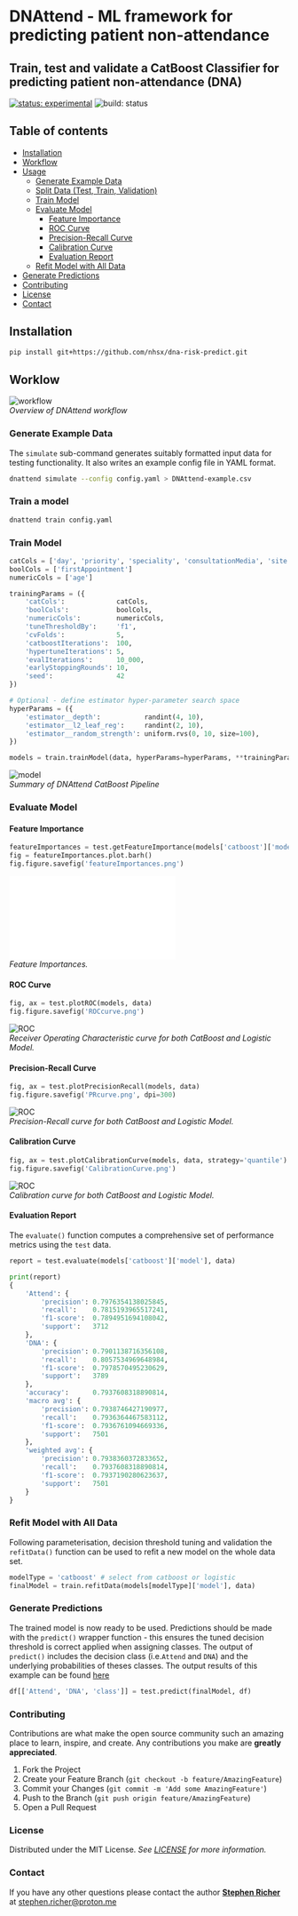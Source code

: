 # DNAttend - ML framework for predicting patient non-attendance

## Train, test and validate a CatBoost Classifier for predicting patient non-attendance (DNA)

[![status: experimental](https://github.com/GIScience/badges/raw/master/status/experimental.svg)](https://github.com/GIScience/badges#experimental)
![build: status](https://github.com/nhsx/dna-risk-predict/actions/workflows/tests.yaml/badge.svg)

## Table of contents

  * [Installation](#installation)
  * [Workflow](#workflow)
  * [Usage](#usage)
    * [Generate Example Data](#generate-example-data)
    * [Split Data (Test, Train, Validation)](#split-data-test-train-validation)
    * [Train Model](#train-model)
    * [Evaluate Model](#evaluate-model)
      * [Feature Importance](#feature-importance)
      * [ROC Curve](#roc-curve)
      * [Precision-Recall Curve](#precision-recall-curve)
      * [Calibration Curve](#calibration-curve)
      * [Evaluation Report](#evaluation-report)
    * [Refit Model with All Data](#refit-model-with-all-data)
  * [Generate Predictions](#generate-predictions)
  * [Contributing](#contributing)
  * [License](#license)
  * [Contact](#contact)


## Installation

```bash
pip install git+https://github.com/nhsx/dna-risk-predict.git
```

## Worklow

![workflow](./README_files/DNApredictFlowchart.png)
 <br> *Overview of DNAttend workflow*


### Generate Example Data
The ```simulate``` sub-command generates suitably formatted input data for testing functionality.
It also writes an example config file in YAML format.

```bash
dnattend simulate --config config.yaml > DNAttend-example.csv
```

### Train a model

```bash
dnattend train config.yaml
```

### Train Model

```python
catCols = ['day', 'priority', 'speciality', 'consultationMedia', 'site']
boolCols = ['firstAppointment']
numericCols = ['age']

trainingParams = ({
    'catCols':             catCols,
    'boolCols':            boolCols,
    'numericCols':         numericCols,
    'tuneThresholdBy':     'f1',
    'cvFolds':             5,
    'catboostIterations':  100,
    'hypertuneIterations': 5,
    'evalIterations':      10_000,
    'earlyStoppingRounds': 10,
    'seed':                42
})
```

```python
# Optional - define estimator hyper-parameter search space
hyperParams = ({
    'estimator__depth':           randint(4, 10),
    'estimator__l2_leaf_reg':     randint(2, 10),
    'estimator__random_strength': uniform.rvs(0, 10, size=100),
})
```

```python
models = train.trainModel(data, hyperParams=hyperParams, **trainingParams)
```

![model](./README_files/modelWorkflow.png)
 <br> *Summary of DNAttend CatBoost Pipeline*

### Evaluate Model

#### Feature Importance

```python
featureImportances = test.getFeatureImportance(models['catboost']['model'])
fig = featureImportances.plot.barh()
fig.figure.savefig('featureImportances.png')
```

![featureImportance](./README_files/featureImportances.pdf)
 <br> *Feature Importances.*

#### ROC Curve

```python
fig, ax = test.plotROC(models, data)
fig.figure.savefig('ROCcurve.png')
```

![ROC](./README_files/ROCcurve.png)
 <br> *Receiver Operating Characteristic curve for both CatBoost and Logistic Model.*

#### Precision-Recall Curve

```python
fig, ax = test.plotPrecisionRecall(models, data)
fig.figure.savefig('PRcurve.png', dpi=300)
```

![ROC](./README_files/PRcurve.png)
 <br> *Precision-Recall curve for both CatBoost and Logistic Model.*

#### Calibration Curve

```python
fig, ax = test.plotCalibrationCurve(models, data, strategy='quantile')
fig.figure.savefig('CalibrationCurve.png')
```

![ROC](./README_files/CalibrationCurve.png)
 <br> *Calibration curve for both CatBoost and Logistic Model.*

#### Evaluation Report
The `evaluate()` function computes a comprehensive set of performance metrics using the `test` data.

```python
report = test.evaluate(models['catboost']['model'], data)

print(report)
{
    'Attend': {
        'precision': 0.7976354138025845,
        'recall':    0.7815193965517241,
        'f1-score':  0.7894951694108042,
        'support':   3712
    },
    'DNA': {
        'precision': 0.7901138716356108,
        'recall':    0.8057534969648984,
        'f1-score':  0.7978570495230629,
        'support':   3789
    },
    'accuracy':      0.7937608318890814,
    'macro avg': {
        'precision': 0.7938746427190977,
        'recall':    0.7936364467583112,
        'f1-score':  0.7936761094669336,
        'support':   7501
    },
    'weighted avg': {
        'precision': 0.7938360372833652,
        'recall':    0.7937608318890814,
        'f1-score':  0.7937190280623637,
        'support':   7501
    }
}

```

### Refit Model with All Data
Following parameterisation, decision threshold tuning and validation the `refitData()` function can be used to refit a new model on the whole data set.

```python
modelType = 'catboost' # select from catboost or logistic
finalModel = train.refitData(models[modelType]['model'], data)
```

### Generate Predictions
The trained model is now ready to be used.
Predictions should be made with the `predict()` wrapper function - this ensures the tuned decision threshold is correct applied when assigning classes.
The output of `predict()` includes the decision class (i.e.`Attend` and `DNA`) and the underlying probabilities of theses classes.
The output results of this example can be found [here](./README_files/example-data-predictions.csv)

```python
df[['Attend', 'DNA', 'class']] = test.predict(finalModel, df)
```

### Contributing

Contributions are what make the open source community such an amazing place to learn, inspire, and create. Any contributions you make are **greatly appreciated**.

1. Fork the Project
2. Create your Feature Branch (`git checkout -b feature/AmazingFeature`)
3. Commit your Changes (`git commit -m 'Add some AmazingFeature'`)
4. Push to the Branch (`git push origin feature/AmazingFeature`)
5. Open a Pull Request

### License

Distributed under the MIT License. _See [LICENSE](./LICENSE) for more information._

### Contact

If you have any other questions please contact the author **[Stephen Richer](https://www.linkedin.com/in/stephenricher/)**
at stephen.richer@proton.me
